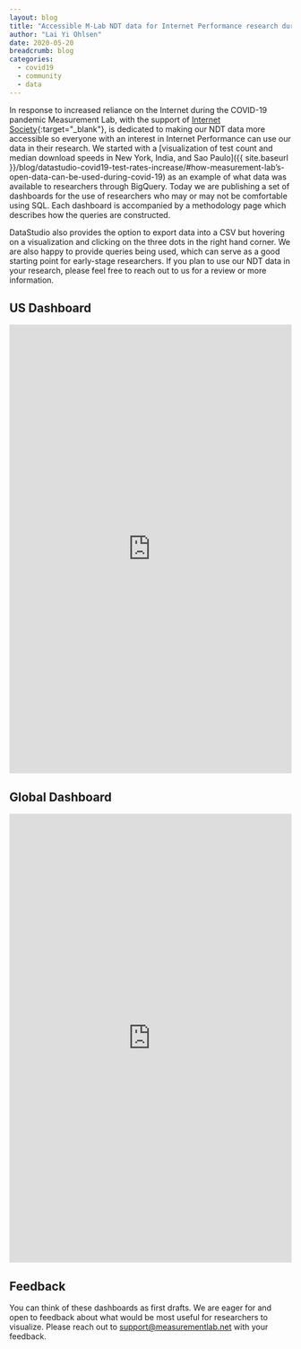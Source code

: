 ```yaml
---
layout: blog
title: "Accessible M-Lab NDT data for Internet Performance research during COVID-19"
author: "Lai Yi Ohlsen"
date: 2020-05-20
breadcrumb: blog
categories:
  - covid19
  - community
  - data
---
```


In response to increased reliance on the Internet during the COVID-19 pandemic Measurement Lab, with the support of [Internet Society](https://www.internetsociety.org){:target="_blank"}, is dedicated to making our NDT data more accessible so everyone with an interest in Internet Performance can use our data in their research. We started with a [visualization of test count and median download speeds in New York, India, and Sao Paulo]({{ site.baseurl }}/blog/datastudio-covid19-test-rates-increase/#how-measurement-lab’s-open-data-can-be-used-during-covid-19) as an example of what data was available to researchers through BigQuery.<!--more--> Today we are publishing a set of dashboards for the use of researchers who may or may not be comfortable using SQL. Each dashboard is accompanied by a methodology page which describes how the queries are constructed.

DataStudio also provides the option to export data into a CSV but hovering on a visualization and clicking on the three dots in the right hand corner. We are also happy to provide queries being used, which can serve as a good starting point for early-stage researchers. If you plan to use our NDT data in your research, please feel free to reach out to us for a review or more information.

## US Dashboard
<iframe src="https://datastudio.google.com/embed/reporting/1iH3kl_7vHzc8pRLIkabwzODMhJ1ZUhMl/page/YW8NB" frameborder="0" style="width:100%; height:800px; border:0" allowfullscreen></iframe>

## Global Dashboard
<iframe src="https://datastudio.google.com/embed/reporting/1q1lVI0Wc7ZLSXWZn4hcYknp_Tz_BtgQV/page/9GTNB" frameborder="0" style="width:100%; height:800px; border:0" allowfullscreen></iframe>

## Feedback

You can think of these dashboards as first drafts. We are eager for and open to feedback about what would be most useful for researchers to visualize. Please reach out to support@measurementlab.net with your feedback.
